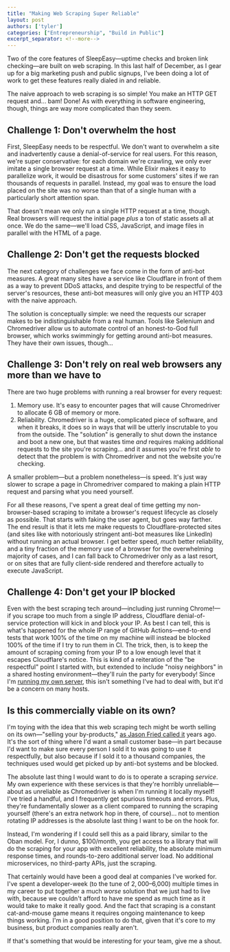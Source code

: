 ```yaml
---
title: "Making Web Scraping Super Reliable"
layout: post
authors: ['tyler']
categories: ["Entrepreneurship", "Build in Public"]
excerpt_separator: <!--more-->
---
```


Two of the core features of SleepEasy—uptime checks and broken link checking—are built on web scraping. In this last half of December, as I gear up for a big marketing push and public signups, I've been doing a lot of work to get these features really dialed in and reliable.

<!--more-->

The naive approach to web scraping is so simple! You make an HTTP GET request and... bam! Done! As with everything in software engineering, though, things are way more complicated than they seem.

## Challenge 1: Don't overwhelm the host

First, SleepEasy needs to be respectful. We don't want to overwhelm a site and inadvertently cause a denial-of-service for real users. For this reason, we're super conservative: for each domain we're crawling, we only ever imitate a single browser request at a time. While Elixir makes it easy to parallelize work, it would be disastrous for some customers' sites if we ran thousands of requests in parallel. Instead, my goal was to ensure the load placed on the site was no worse than that of a single human with a particularly short attention span.

That doesn't mean we only run a single HTTP request at a time, though. Real browsers will request the initial page _plus_ a ton of static assets all at once. We do the same—we'll load CSS, JavaScript, and image files in parallel with the HTML of a page.

## Challenge 2: Don't get the requests blocked

The next category of challenges we face come in the form of anti-bot measures. A great many sites have a service like Cloudflare in front of them as a way to prevent DDoS attacks, and despite trying to be respectful of the server's resources, these anti-bot measures will only give you an HTTP 403 with the naive approach.

The solution is conceptually simple: we need the requests our scraper makes to be indistinguishable from a real human. Tools like Selenium and Chromedriver allow us to automate control of an honest-to-God full browser, which works swimmingly for getting around anti-bot measures. They have their own issues, though...

## Challenge 3: Don't rely on real web browsers any more than we have to

There are two huge problems with running a real browser for every request:

1. Memory use. It's easy to encounter pages that will cause Chromedriver to allocate 6 GB of memory or more.
2. Reliability. Chromedriver is a huge, complicated piece of software, and when it breaks, it does so in ways that will be utterly inscrutable to you from the outside. The "solution" is generally to shut down the instance and boot a new one, but that wastes time _and_ requires making additional requests to the site you're scraping... and it assumes you're first _able_ to detect that the problem is with Chromedriver and not the website you're checking.

A smaller problem—but a problem nonetheless—is speed. It's just way slower to scrape a page in Chromedriver compared to making a plain HTTP request and parsing what you need yourself.

For all these reasons, I've spent a great deal of time getting my non-browser-based scraping to imitate a browser's request lifecycle as closely as possible. That starts with faking the user agent, but goes way farther. The end result is that it lets me make requests to Cloudflare-protected sites (and sites like with notoriously stringent anti-bot measures like LinkedIn) without running an actual browser. I get better speed, _much_ better reliability, and a tiny fraction of the memory use of a browser for the overwhelming majority of cases, and I can fall back to Chromedriver only as a last resort, or on sites that are fully client-side rendered and therefore actually to execute JavaScript.

## Challenge 4: Don't get your IP blocked

Even with the best scraping tech around—including just running Chrome!—if you scrape too much from a single IP address, Cloudflare denial-of-service protection will kick in and block your IP. As best I can tell, this is what's happened for the whole IP range of GitHub Actions—end-to-end tests that work 100% of the time on my machine will instead be blocked 100% of the time if I try to run them in CI. The trick, then, is to keep the amount of scraping coming from your IP to a low enough level that it escapes Cloudflare's notice. This is kind of a reiteration of the "be respectful" point I started with, but extended to include "noisy neighbors" in a shared hosting environment—they'll ruin the party for everybody! Since I'm [running my own server](https://x.com/TylerAYoung/status/1730253716073148470), this isn't something I've had to deal with, but it'd be a concern on many hosts.

## Is this commercially viable on its own?

I'm toying with the idea that this web scraping tech might be worth selling on its own—"selling your by-products," [as Jason Fried called it](https://signalvnoise.com/posts/1620-sell-your-by-products) years ago. It's the sort of thing where I'd want a small customer base—in part because I'd want to make sure every person I sold it to was going to use it respectfully, but also because if I sold it to a thousand companies, the techniques used would get picked up by anti-bot systems and be blocked.

The absolute last thing I would want to do is to operate a scraping _service_. My own experience with these services is that they're horribly unreliable—about as unreliable as Chromedriver is when I'm running it locally myself! I've tried a handful, and I frequently get spurious timeouts and errors. Plus, they're fundamentally slower as a client compared to running the scraping yourself (there's an extra network hop in there, of course)... not to mention rotating IP addresses is the absolute last thing I want to be on the hook for.

Instead, I'm wondering if I could sell this as a paid library, similar to the Oban model. For, I dunno, $100/month, you get access to a library that will do the scraping for your app with excellent reliability, the absolute minimum response times, and rounds-to-zero additional server load. No additional microservices, no third-party APIs, just the scraping.

That certainly would have been a good deal at companies I've worked for. I've spent a developer-week (to the tune of $2,000–$6,000) multiple times in my career to put together a much _worse_ solution that we just had to live with, because we couldn't afford to have me spend as much time as it would take to make it really good. And the fact that scraping is a constant cat-and-mouse game means it requires ongoing maintenance to keep things working. I'm in a good position to do that, given that it's core to my business, but product companies really aren't.

If that's something that would be interesting for your team, give me a shout.
